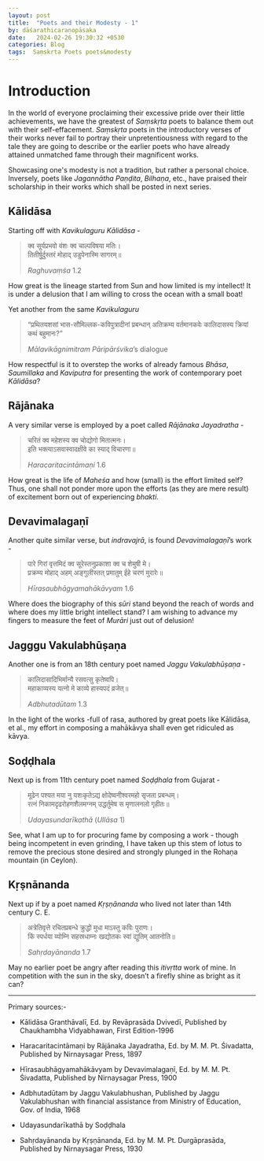 ```yaml
---
layout: post
title:  "Poets and their Modesty - 1"
by: dāśarathicaraṇopāsaka
date:   2024-02-26 19:30:32 +0530
categories: Blog
tags:  Saṃskṛta Poets poets&modesty
---
```


# Introduction
In the world of everyone proclaiming their excessive pride over their little achievements, we have the greatest of _Saṃskṛta_ poets to balance them out with their self-effacement. _Saṃskṛta_ poets in the introductory verses of their works never fail to portray their unpretentiousness with regard to the tale they are going to describe or the earlier poets who have already attained unmatched fame through their magnificent works.

Showcasing one's modesty is not a tradition, but rather a personal choice. Inversely, poets like _Jagannātha Paṇḍita_, _Bilhaṇa_, etc., have praised their scholarship in their works which shall be posted in next series.

## Kālidāsa
Starting off with _Kavikulaguru Kālidāsa_ -

> क्व सूर्यप्रभवो वंशः क्व चाल्पविषया मतिः।  
> तितीर्षुुर्दुस्तरं मोहाद् उडुपेनास्मि सागरम्॥
> 
> _Raghuvaṃśa_ 1.2

How great is the lineage started from Sun and how limited is my intellect! It is under a delusion that I am willing to cross the ocean with a small boat!

Yet another from the same _Kavikulaguru_

> “प्रथितयशसां भास-सौमिल्लक-कविपुत्रादीनां प्रबन्धान् अतिक्रम्य वर्तमानकवेः कालिदासस्य क्रियां कथं बहुमानः?”
> 
> _Mālavikāgnimitram Pāripārśvika_’s dialogue

How respectful is it to overstep the works of already famous _Bhāsa_, _Saumillaka_ and _Kaviputra_ for presenting the work of contemporary poet _Kālidāsa_?

## Rājānaka
A very similar verse is employed by a poet called _Rājānaka Jayadratha_ -

> चरितं क्व महेशस्य क्व चोद्योगो मितात्मनः।  
> इति भक्त्याऽसवास्वादक्षीवे का स्याद् विचारणा॥
> 
> _Haracaritacintāmaṇi_ 1.6

How great is the life of _Maheśa_ and how (small) is the effort limited self? Thus, one shall not ponder more upon the efforts (as they are mere result) of excitement born out of experiencing _bhakti_.

## Devavimalagaṇī
Another quite similar verse, but _indravajrā_, is found _Devavimalagaṇī_’s work -

> पारे गिरां वृत्तमिदं क्व सूरेस्तनुप्रकाशा क्व च शेमुषी मे।  
> प्रक्रम्य मोहाद् अहम् अङ्गुलीस्तत् प्रमातुम् ईहे चरणं मुरारेः॥
> 
> _Hīrasaubhāgyamahākāvyam_ 1.6

Where does the biography of this _sūri_ stand beyond the reach of words and where does my little bright intellect stand? I am wishing to advance my fingers to measure the feet of _Murāri_ just out of delusion!


## Jagggu Vakulabhūṣaṇa
Another one is from an 18th century poet named _Jaggu Vakulabhūṣaṇa_ -

> कालिदासादिभिर्मान्यै रसवत्सु कृतेष्वपि।  
> महाकाव्यस्य यत्नो मे काव्ये हास्यपदं व्रजेत्॥
> 
> _Adbhutadūtam_ 1.3

In the light of the works -full of rasa, authored by great poets like Kālidāsa, et al., my effort in composing a mahākāvya shall even get ridiculed as kāvya.

## Soḍḍhala
Next up is from 11th century poet named _Soḍḍhala_ from Gujarat -

> मूढेन पश्यत मया नु यशःकृतेऽद्य क्षोदेष्वनीश्वरमहो सृजता प्रबन्धम्।  
> रत्नं निकामदृढरोहणशैलमग्नम् उद्धर्तुमेष स मृणालनलो गृहीतः॥
> 
> _Udayasundarīkathā_ (_Ullāsa_ 1)

See, what I am up to for procuring fame by composing a work - though being incompetent in even grinding, I have taken up this stem of lotus to remove the precious stone desired and strongly plunged in the Rohaṇa mountain (in Ceylon).

## Kṛṣnānanda
Next up if by a poet named _Kṛṣṇānanda_ who lived not later than 14th century C. E.

> अत्रेतिवृत्ते रचितप्रबन्धे क्रुद्धो मुधा माऽस्तु कविः पुराणः।  
> किं स्पर्धया व्योम्नि सहस्रधाम्नः खद्योतकः स्वां द्युतिम् आतनोति॥
> 
> _Sahṛdayānanda_ 1.7

May no earlier poet be angry after reading this _itivṛtta_ work of mine. In competition with the sun in the sky, doesn’t a firefly shine as bright as it can?

---
Primary sources:-

-   Kālidāsa Granthāvalī, Ed. by Revāprasāda Dvivedī, Published by Chaukhambha Vidyabhawan, First Edition-1996
    
-   Haracaritacintāmaṇi by Rājānaka Jayadratha, Ed. by M. M. Pt. Śivadatta, Published by Nirnaysagar Press, 1897
    
-   Hīrasaubhāgyamahākāvyam by Devavimalagaṇī, Ed. by M. M. Pt. Śivadatta, Published by Nirnaysagar Press, 1900
    
-   Adbhutadūtam by Jaggu Vakulabhushan, Published by Jaggu Vakulabhushan with financial assistance from Ministry of Education, Gov. of India, 1968
    
-   Udayasundarīkathā by Soḍḍhala
    
-   Sahṛdayānanda by Kṛṣṇānanda, Ed. by M. M. Pt. Durgāprasāda, Published by Nirnaysagar Press, 1930
